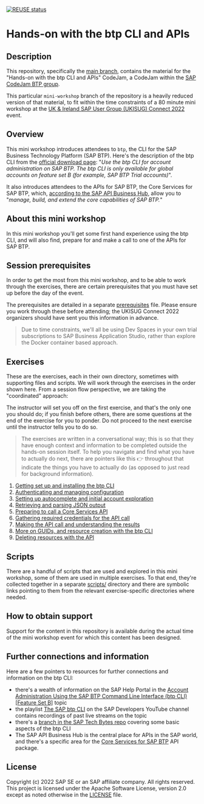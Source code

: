 [![REUSE status](https://api.reuse.software/badge/github.com/SAP-samples/cloud-btp-cli-api-codejam)](https://api.reuse.software/info/github.com/SAP-samples/cloud-btp-cli-api-codejam)

# Hands-on with the btp CLI and APIs

## Description

This repository, specifically the [main branch](https://github.com/SAP-samples/cloud-btp-cli-api-codejam), contains the material for the "Hands-on with the btp CLI and APIs" CodeJam, a CodeJam within the [SAP CodeJam BTP group](https://groups.community.sap.com/t5/sap-codejam-btp/gh-p/codejam-btp).

This particular `mini-workshop` branch of the repository is a heavily reduced version of that material, to fit within the time constraints of a 80 minute mini workshop at the [UK & Ireland SAP User Group (UKISUG) Connect 2022](https://eu.eventscloud.com/ehome/ukisugconnect2022/200545487/) event.

## Overview

This mini workshop introduces attendees to `btp`, the CLI for the SAP Business Technology Platform (SAP BTP). Here's the description of the btp CLI from the [official download page](https://tools.hana.ondemand.com/#cloud): "_Use the btp CLI for account administration on SAP BTP. The btp CLI is only available for global accounts on feature set B (for example, SAP BTP Trial accounts)_".

It also introduces attendees to the APIs for SAP BTP, the Core Services for SAP BTP, which, [according to the SAP API Business Hub](https://api.sap.com/package/SAPCloudPlatformCoreServices/rest), allow you to "_manage, build, and extend the core capabilities of SAP BTP._"

## About this mini workshop

In this mini workshop you'll get some first hand experience using the btp CLI, and will also find, prepare for and make a call to one of the APIs for SAP BTP.

## Session prerequisites

In order to get the most from this mini workshop, and to be able to work through the exercises, there are certain prerequisites that you must have set up before the day of the event.

The prerequisites are detailed in a separate [prerequisites](prerequisites.md) file. Please ensure you work through these before attending; the UKISUG Connect 2022 organizers should have sent you this information in advance. 

> Due to time constraints, we'll all be using Dev Spaces in your own trial subscriptions to SAP Business Application Studio, rather than explore the Docker container based approach.

## Exercises

These are the exercises, each in their own directory, sometimes with supporting files and scripts. We will work through the exercises in the order shown here. From a session flow perspective, we are taking the "coordinated" approach:

The instructor will set you off on the first exercise, and that's the only one you should do; if you finish before others, there are some questions at the end of the exercise for you to ponder. Do not proceed to the next exercise until the instructor tells you to do so.

> The exercises are written in a conversational way; this is so that they have enough context and information to be completed outside the hands-on session itself. To help you navigate and find what you have to actually do next, there are pointers like this 👉 throughout that indicate the things you have to actually do (as opposed to just read for background information).

1. [Getting set up and installing the btp CLI](exercises/01-installing/README.md)
1. [Authenticating and managing configuration](exercises/02-authenticating-and-configuration/README.md)
1. [Setting up autocomplete and initial account exploration](exercises/03-autocomplete-and-exploration/README.md)
1. [Retrieving and parsing JSON output](exercises/04-retrieving-parsing-json-output/README.md)
1. [Preparing to call a Core Services API](exercises/05-core-services-api-prep/README.md)
1. [Gathering required credentials for the API call](exercises/06-core-services-api-creds/README.md)
1. [Making the API call and understanding the results](exercises/07-core-services-api-call/README.md)
1. [More on GUIDs, and resource creation with the btp CLI](exercises/08-guids-and-resource-creation/README.md)
1. [Deleting resources with the API](exercises/09-deleting-resources-with-api/README.md)

## Scripts

There are a handful of scripts that are used and explored in this mini workshop, some of them are used in multiple exercises. To that end, they're collected together in a separate [scripts/](scripts/) directory and there are symbolic links pointing to them from the relevant exercise-specific directories where needed.

## How to obtain support

Support for the content in this repository is available during the actual time of the mini workshop event for which this content has been designed.

## Further connections and information

Here are a few pointers to resources for further connections and information on the btp CLI:

* there's a wealth of information on the SAP Help Portal in the [Account Administration Using the SAP BTP Command Line Interface (btp CLI) [Feature Set B]](https://help.sap.com/products/BTP/65de2977205c403bbc107264b8eccf4b/7c6df2db6332419ea7a862191525377c.html?locale=en-US&version=Cloud) topic
* the playlist [The SAP btp CLI](https://www.youtube.com/playlist?list=PL6RpkC85SLQDXx827kdjKc6HRvdMRZ8P5) on the SAP Developers YouTube channel contains recordings of past live streams on the topic
* there's a [branch in the SAP Tech Bytes repo](https://github.com/SAP-samples/sap-tech-bytes/tree/2021-09-01-btp-cli) covering some basic aspects of the btp CLI
* The SAP API Business Hub is the central place for APIs in the SAP world, and there's a specific area for the [Core Services for SAP BTP](https://api.sap.com/package/SAPCloudPlatformCoreServices/rest) API package.

## License

Copyright (c) 2022 SAP SE or an SAP affiliate company. All rights reserved. This project is licensed under the Apache Software License, version 2.0 except as noted otherwise in the [LICENSE](LICENSES/Apache-2.0.txt) file.
